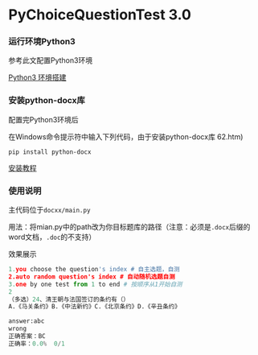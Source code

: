 # PyChoiceQuestionTest 3.0
### 运行环境Python3
参考此文配置Python3环境

[Python3 环境搭建](https://www.runoob.com/python3/python3-install.html)
### 安装python-docx库
配置完Python3环境后

在Windows命令提示符中输入下列代码，由于安装python-docx库
62.htm)

`pip install python-docx`

[安装教程](https://www.jb51.net/article/1738)

### 使用说明
主代码位于`docxx/main.py`

用法：将mian.py中的path改为你目标题库的路径（注意：必须是`.docx`后缀的word文档，`.doc`的不支持）

效果展示
``` python
1.you choose the question's index # 自主选题，自测
2.auto random question's index # 自动随机选题自测
3.one by one test from 1 to end # 按顺序从1开始自测
2
（多选）24、清王朝与法国签订的条约有（）
A.《马关条约》B.《中法新约》C.《北京条约》D.《辛丑条约》

answer:abc
wrong
正确答案：BC
正确率：0.0%  0/1
```
